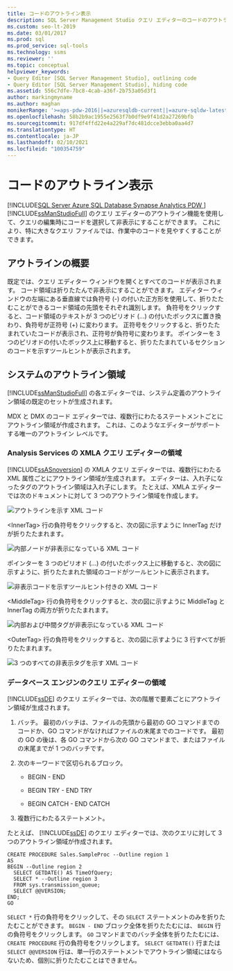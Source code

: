 ```yaml
---
title: コードのアウトライン表示
description: SQL Server Management Studio クエリ エディターのコードのアウトライン表示機能を使用し、コードを選択して非表示にする方法について学習します。
ms.custom: seo-lt-2019
ms.date: 03/01/2017
ms.prod: sql
ms.prod_service: sql-tools
ms.technology: ssms
ms.reviewer: ''
ms.topic: conceptual
helpviewer_keywords:
- Query Editor [SQL Server Management Studio], outlining code
- Query Editor [SQL Server Management Studio], hiding code
ms.assetid: 556c7dfe-7bc8-4cab-a36f-2b753a05d3f1
author: markingmyname
ms.author: maghan
monikerRange: '>=aps-pdw-2016||=azuresqldb-current||=azure-sqldw-latest||>=sql-server-2016||>=sql-server-linux-2017||=azuresqldb-mi-current'
ms.openlocfilehash: 58b2b9ac1955e2563f7b0df9e9f41d2a27269bfb
ms.sourcegitcommit: 917df4ffd22e4a229af7dc481dcce3ebba0aa4d7
ms.translationtype: HT
ms.contentlocale: ja-JP
ms.lasthandoff: 02/10/2021
ms.locfileid: "100354759"
---
```

# <a name="code-outlining"></a>コードのアウトライン表示
[!INCLUDE[SQL Server Azure SQL Database Synapse Analytics PDW ](../../includes/applies-to-version/sql-asdb-asdbmi-asa-pdw.md)]
  [!INCLUDE[ssManStudioFull](../../includes/ssmanstudiofull-md.md)] のクエリ エディターのアウトライン機能を使用して、クエリの編集時にコードを選択して非表示にすることができます。 これにより、特に大きなクエリ ファイルでは、作業中のコードを見やすくすることができます。  
  
## <a name="outlining-overview"></a>アウトラインの概要  
 既定では、クエリ エディター ウィンドウを開くとすべてのコードが表示されます。 コード領域は折りたたんで非表示にすることができます。 エディター ウィンドウの左端にある垂直線では負符号 (-) の付いた正方形を使用して、折りたたむことができるコード領域の先頭をそれぞれ識別します。 負符号をクリックすると、コード領域のテキストが 3 つのピリオド (...) の付いたボックスに置き換わり、負符号が正符号 (+) に変わります。 正符号をクリックすると、折りたたまれていたコードが表示され、正符号が負符号に変わります。 ポインターを 3 つのピリオドの付いたボックス上に移動すると、折りたたまれているセクションのコードを示すツールヒントが表示されます。  
  
## <a name="system-outline-regions"></a>システムのアウトライン領域  
 [!INCLUDE[ssManStudioFull](../../includes/ssmanstudiofull-md.md)] の各エディターでは、システム定義のアウトライン領域の既定のセットが生成されます。  
  
 MDX と DMX のコード エディターでは、複数行にわたるステートメントごとにアウトライン領域が作成されます。 これは、このようなエディターがサポートする唯一のアウトライン レベルです。  
  
### <a name="analysis-services-xmla-query-editor-regions"></a>Analysis Services の XMLA クエリ エディターの領域  
 [!INCLUDE[ssASnoversion](../../includes/ssasnoversion-md.md)] の XMLA クエリ エディターでは、複数行にわたる XML 属性ごとにアウトライン領域が生成されます。 エディターは、入れ子になったタグのアウトライン領域は入れ子にします。 たとえば、XMLA エディターでは次のドキュメントに対して 3 つのアウトライン領域を作成します。  
  
 ![アウトラインを示す XML コード](../../ssms/scripting/media/editoutlinexmlfull.gif "アウトラインを示す XML コード")  
  
 \<InnerTag> 行の負符号をクリックすると、次の図に示すように InnerTag だけが折りたたまれます。  
  
 ![内部ノードが非表示になっている XML コード](../../ssms/scripting/media/editoutlinexmlinnercol.gif "内部ノードが非表示になっている XML コード")  
  
 ポインターを 3 つのピリオド (...) の付いたボックス上に移動すると、次の図に示すように、折りたたまれた領域のコードがツールヒントに表示されます。  
  
 ![非表示コードを示すツールヒント付きの XML コード](../../ssms/scripting/media/editoutlinexmlmouse.gif "非表示コードを示すツールヒント付きの XML コード")  
  
 \<MiddleTag> 行の負符号をクリックすると、次の図に示すように MiddleTag と InnerTag の両方が折りたたまれます。  
  
 ![内部および中間タグが非表示になっている XML コード](../../ssms/scripting/media/editoutlinexmlmiddlecol.gif "内部および中間タグが非表示になっている XML コード")  
  
 \<OuterTag> 行の負符号をクリックすると、次の図に示すように 3 行すべてが折りたたまれます。  
  
 ![3 つのすべての非表示タグを示す XML コード](../../ssms/scripting/media/editoutlinexmloutercol.gif "3 つのすべての非表示タグを示す XML コード")  
  
### <a name="database-engine-query-editor-regions"></a>データベース エンジンのクエリ エディターの領域  
 [!INCLUDE[ssDE](../../includes/ssde-md.md)] のクエリ エディターでは、次の階層で要素ごとにアウトライン領域が生成されます。  
  
1.  バッチ。 最初のバッチは、ファイルの先頭から最初の GO コマンドまでのコードか、GO コマンドがなければファイルの末尾までのコードです。 最初の GO の後は、各 GO コマンドから次の GO コマンドまで、またはファイルの末尾までが 1 つのバッチです。  
  
2.  次のキーワードで区切られるブロック。  
  
    -   BEGIN - END  
  
    -   BEGIN TRY - END TRY  
  
    -   BEGIN CATCH - END CATCH  
  
3.  複数行にわたるステートメント。  
  
 たとえば、 [!INCLUDE[ssDE](../../includes/ssde-md.md)] のクエリ エディターでは、次のクエリに対して 3 つのアウトライン領域が作成されます。  
  
```  
CREATE PROCEDURE Sales.SampleProc --Outline region 1  
AS  
BEGIN --Outline region 2   
  SELECT GETDATE() AS TimeOfQuery;  
  SELECT * --Outline region 3  
  FROM sys.transmission_queue;  
  SELECT @@VERSION;  
END;  
GO  
```  
  
 `SELECT *` 行の負符号をクリックして、その `SELECT` ステートメントのみを折りたたむことができます。 `BEGIN - END` ブロック全体を折りたたむには、 `BEGIN` 行の負符号をクリックします。 `GO` コマンドまでのバッチ全体を折りたたむには、 `CREATE PROCEDURE` 行の負符号をクリックします。 `SELECT GETDATE()` 行または `SELECT @@VERSION` 行は、単一行のステートメントでアウトライン領域にはならないため、個別に折りたたむことはできません。  
  
  
